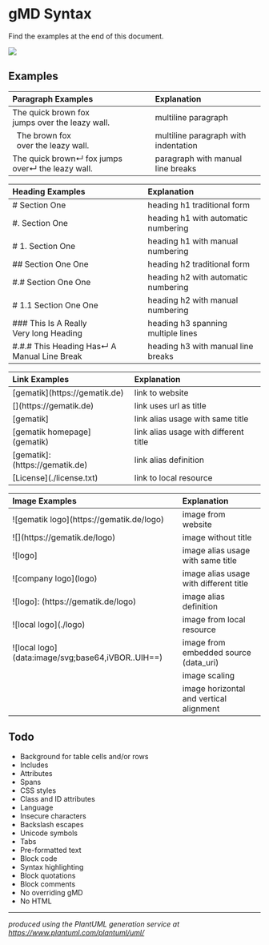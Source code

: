 # gMD Syntax

Find the examples at the end of this document.

![](https://www.plantuml.com/plantuml/svg/bLJHRjCm57ttLnZpqeu0xqIRXZOXAgqIAjrJ2CXTlIvQcbHk9f1Yl_97_11VmZbkF2VINgYKs3xtt9FZU-rU7ZjjExDfxeNOBQ_bkUoLQMlbCzb_qLRlh3uyk9lgsBcrtjG6-438XNWc86tHR4tJPRBuRFIsQdPBRH-DBJEvDhy0XnpaHje8zSEOYqagDDLhfCnw3DwfTmhY0Ud3d6ZfrF5mXqNpjDyO2p2mueh46FFb766oOPnV3rkzUx3ABTjjTLyPYsqsZswnrplZSoaY3E9CdIcdplZwZkS7dh-__-3zbZ-Cv_nX_ARckQ0CtHVqigwwsg0CgkGAE_YW1Xy4PzpWxUh6VQmhVGnSsfmhMS91i4AbLw3zbzorxlJjQl6oh60x8SjXqPbzwiuOcNGc1aQD9dJgLEnc7tN6JVQIsP7AMevwvK9Ttx2GB9m8HmoSLVipcKeBpmAGygbjEsC7j8mkfG0LsSNggJOMNJ29STKs7JmHZ2Tu0hBXIPe-Ho95z78A9f4fvgFdb2kZEOdT9HGjTP6MdUPzMk1gZPn5Sd5bwlhhGJVfJeMy5t5MIbseCXV9tY2KID4I0Zn7o9_nG5CK_V3XL8V5kVBpZ1mAni-nbQWtfpJNdZn89p4Tm27yVFCaDnQJrKMwgf05DmRUJmBYqZHR_a7z0m00)

## Examples

| Paragraph Examples                                            | Explanation                              |
|:--------------------------------------------------------------|:-----------------------------------------|
| The quick brown fox<br>jumps over the leazy wall.             | multiline paragraph                      |
| &nbsp;&nbsp;The brown fox<br>&nbsp;&nbsp;over the leazy wall. | multiline paragraph with indentation     |
| The quick brown↵ fox jumps over↵ the leazy wall.              | paragraph with manual line breaks        |

| Heading Examples                                              | Explanation                              |
|:--------------------------------------------------------------|:-----------------------------------------|
| # Section One                                                 | heading h1 traditional form              |
| #. Section One                                                | heading h1 with automatic numbering      |
| # 1. Section One                                              | heading h1 with manual numbering         |
| ## Section One One                                            | heading h2 traditional form              |
| #.# Section One One                                           | heading h2 with automatic numbering      |
| # 1.1 Section One One                                         | heading h2 with manual numbering         |
| ### This Is A Really<br>Very long Heading                     | heading h3 spanning multiple lines       |
| #.#.# This Heading Has↵ A Manual Line Break                   | heading h3 with manual line breaks       |

| Link Examples                         | Explanation                              |
|:--------------------------------------|:-----------------------------------------|
| \[gematik\](https[]()://gematik.de)   | link to website                          |
| \[](https[]()://gematik.de)           | link uses url as title                   |
| \[gematik\]                           | link alias usage with same title         |
| \[gematik homepage\](gematik)         | link alias usage with different title    |  
| \[gematik\]: (https[]()://gematik.de) | link alias definition                    | 
| \[License](./license.txt)             | link to local resource                   |

| Image Examples                                       | Explanation                               |
|:-----------------------------------------------------|:------------------------------------------|
| !\[gematik logo\](https[]()://gematik.de/logo)       | image from website                        |
| !\[\](https[]()://gematik.de/logo)                   | image without title                       |
| !\[logo\]                                            | image alias usage with same title         |
| !\[company logo\](logo)                              | image alias usage with different title    |
| !\[logo\]: (https[]()://gematik.de/logo)             | image alias definition                    |
| !\[local logo\](./logo)                              | image from local resource                 |
| !\[local logo\](data:image/svg;base64,iVBOR..UIH==)  | image from embedded source (data_uri)     |
|                                                      | image scaling                             |
|                                                      | image horizontal and vertical alignment   |

## Todo

- Background for table cells and/or rows 
- Includes
- Attributes
- Spans
- CSS styles
- Class and ID attributes
- Language
- Insecure characters
- Backslash escapes
- Unicode symbols
- Tabs
- Pre-formatted text
- Block code
- Syntax highlighting
- Block quotations
- Block comments
- No overriding gMD 
- No HTML

_____
_produced using the PlantUML generation service at https://www.plantuml.com/plantuml/uml/_ 







